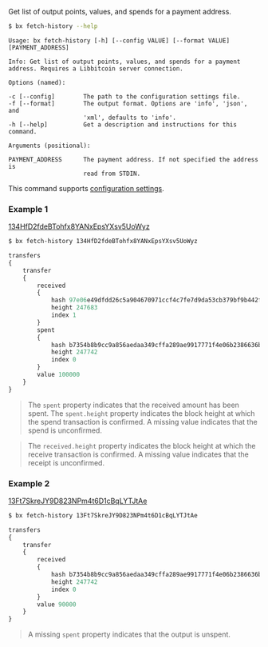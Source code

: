 Get list of output points, values, and spends for a payment address.
```sh
$ bx fetch-history --help
```
```
Usage: bx fetch-history [-h] [--config VALUE] [--format VALUE]           
[PAYMENT_ADDRESS]                                                        

Info: Get list of output points, values, and spends for a payment        
address. Requires a Libbitcoin server connection.                

Options (named):

-c [--config]        The path to the configuration settings file.        
-f [--format]        The output format. Options are 'info', 'json', and  
                     'xml', defaults to 'info'.                          
-h [--help]          Get a description and instructions for this command.

Arguments (positional):

PAYMENT_ADDRESS      The payment address. If not specified the address is
                     read from STDIN.
```
This command supports [configuration settings](Configuration-Settings).
### Example 1
[134HfD2fdeBTohfx8YANxEpsYXsv5UoWyz](https://blockchain.info/address/134HfD2fdeBTohfx8YANxEpsYXsv5UoWyz)
```sh
$ bx fetch-history 134HfD2fdeBTohfx8YANxEpsYXsv5UoWyz
```
```js
transfers
{
    transfer
    {
        received
        {
            hash 97e06e49dfdd26c5a904670971ccf4c7fe7d9da53cb379bf9b442fc9427080b3
            height 247683
            index 1
        }
        spent
        {
            hash b7354b8b9cc9a856aedaa349cffa289ae9917771f4e06b2386636b3c073df1b5
            height 247742
            index 0
        }
        value 100000
    }
}
```

> The `spent` property indicates that the received amount has been spent. The `spent.height` property indicates the block height at which the spend transaction is confirmed. A missing value indicates that the spend is unconfirmed.

> The `received.height` property indicates the block height at which the receive transaction is confirmed. A missing value indicates that the receipt is unconfirmed.

### Example 2
[13Ft7SkreJY9D823NPm4t6D1cBqLYTJtAe](https://blockchain.info/address/13Ft7SkreJY9D823NPm4t6D1cBqLYTJtAe)
```sh
$ bx fetch-history 13Ft7SkreJY9D823NPm4t6D1cBqLYTJtAe
```
```js
transfers
{
    transfer
    {
        received
        {
            hash b7354b8b9cc9a856aedaa349cffa289ae9917771f4e06b2386636b3c073df1b5
            height 247742
            index 0
        }
        value 90000
    }
}
```

> A missing `spent` property indicates that the output is unspent.
